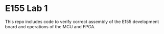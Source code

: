 # E155 Lab 1

This repo includes code to verify correct assembly of the E155 development board and operations of the MCU and FPGA.